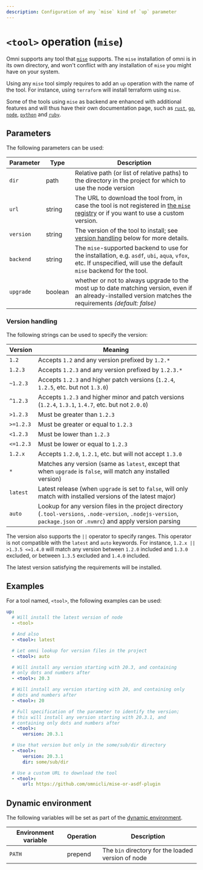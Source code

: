 ```yaml
---
description: Configuration of any `mise` kind of `up` parameter
---
```


# `<tool>` operation (`mise`)

Omni supports any tool that [`mise`](https://mise.jdx.dev/) supports. The `mise` installation of omni is in its own directory, and won't conflict with any installation of `mise` you might have on your system.

Using any `mise` tool simply requires to add an `up` operation with the name of the tool. For instance, using `terraform` will install terraform using `mise`.

Some of the tools using `mise` as backend are enhanced with additional features and will thus have their own documentation page, such as [`rust`](rust), [`go`](go), [`node`](node), [`python`](python) and [`ruby`](ruby).

## Parameters

The following parameters can be used:

| Parameter        | Type      | Description                                           |
|------------------|-----------|-------------------------------------------------------|
| `dir` | path | Relative path (or list of relative paths) to the directory in the project for which to use the node version |
| `url` | string | The URL to download the tool from, in case the tool is not registered in [the `mise` registry](https://github.com/jdx/mise/blob/main/registry.toml) or if you want to use a custom version. |
| `version` | string | The version of the tool to install; see [version handling](#version-handling) below for more details. |
| `backend` | string | The `mise`-supported backend to use for the installation, e.g. `asdf`, `ubi`, `aqua`, `vfox`, etc. If unspecified, will use the default `mise` backend for the tool. |
| `upgrade` | boolean | whether or not to always upgrade to the most up to date matching version, even if an already-installed version matches the requirements *(default: false)* |

### Version handling

The following strings can be used to specify the version:

| Version | Meaning |
|---------|---------|
| `1.2`     | Accepts `1.2` and any version prefixed by `1.2.*` |
| `1.2.3`   | Accepts `1.2.3` and any version prefixed by `1.2.3.*` |
| `~1.2.3`  | Accepts `1.2.3` and higher patch versions (`1.2.4`, `1.2.5`, etc. but not `1.3.0`) |
| `^1.2.3`  | Accepts `1.2.3` and higher minor and patch versions (`1.2.4`, `1.3.1`, `1.4.7`, etc. but not `2.0.0`) |
| `>1.2.3`  | Must be greater than `1.2.3` |
| `>=1.2.3` | Must be greater or equal to `1.2.3` |
| `<1.2.3`  | Must be lower than `1.2.3` |
| `<=1.2.3` | Must be lower or equal to `1.2.3` |
| `1.2.x`   | Accepts `1.2.0`, `1.2.1`, etc. but will not accept `1.3.0` |
| `*`       | Matches any version (same as `latest`, except that when `upgrade` is `false`, will match any installed version) |
| `latest`  | Latest release (when `upgrade` is set to `false`, will only match with installed versions of the latest major) |
| `auto`    | Lookup for any version files in the project directory (`.tool-versions`, `.node-version`, `.nodejs-version`, `package.json` or `.nvmrc`) and apply version parsing |

The version also supports the `||` operator to specify ranges. This operator is not compatible with the `latest` and `auto` keywords. For instance, `1.2.x || >1.3.5 <=1.4.0` will match any version between `1.2.0` included and `1.3.0` excluded, or between `1.3.5` excluded and `1.4.0` included.

The latest version satisfying the requirements will be installed.

## Examples

For a tool named, `<tool>`, the following examples can be used:

```yaml
up:
  # Will install the latest version of node
  - <tool>

  # And also
  - <tool>: latest

  # Let omni lookup for version files in the project
  - <tool>: auto

  # Will install any version starting with 20.3, and containing
  # only dots and numbers after
  - <tool>: 20.3

  # Will install any version starting with 20, and containing only
  # dots and numbers after
  - <tool>: 20

  # Full specification of the parameter to identify the version;
  # this will install any version starting with 20.3.1, and
  # containing only dots and numbers after
  - <tool>:
      version: 20.3.1

  # Use that version but only in the some/sub/dir directory
  - <tool>:
      version: 20.3.1
      dir: some/sub/dir

  # Use a custom URL to download the tool
  - <tool>:
      url: https://github.com/omnicli/mise-or-asdf-plugin
```

## Dynamic environment

The following variables will be set as part of the [dynamic environment](/reference/dynamic-environment).

| Environment variable | Operation | Description |
|----------------------|-----------|-------------|
| `PATH` | prepend | The `bin` directory for the loaded version of node |

